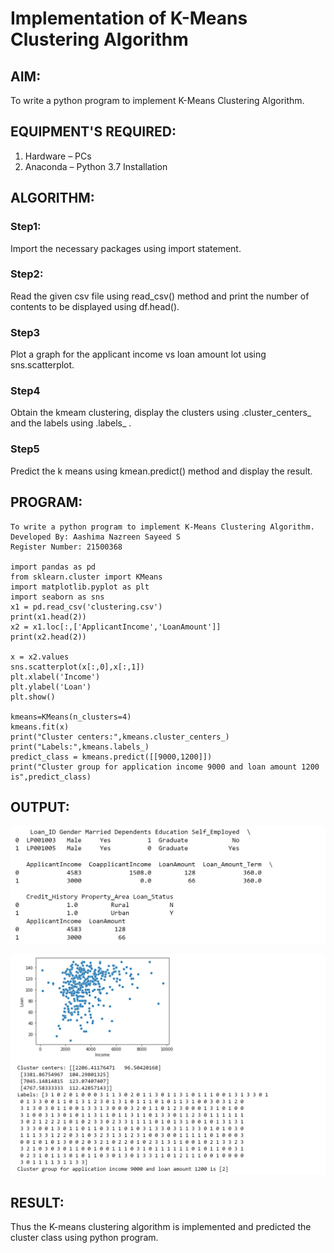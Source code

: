 # Implementation of K-Means Clustering Algorithm
## AIM:
To write a python program to implement K-Means Clustering Algorithm.

## EQUIPMENT'S REQUIRED:
1.	Hardware – PCs
2.	Anaconda – Python 3.7 Installation

## ALGORITHM:

### Step1:
Import the necessary packages using import statement.
### Step2:
Read the given csv file using read_csv() method and print the number of contents to be displayed using df.head().
### Step3
Plot a graph for the applicant income vs loan amount lot using sns.scatterplot.
### Step4
Obtain the kmeam clustering, display the clusters using .cluster_centers_ and the labels using .labels_ .
### Step5
Predict the k means using kmean.predict() method and display the result.

## PROGRAM:
```
To write a python program to implement K-Means Clustering Algorithm.
Developed By: Aashima Nazreen Sayeed S
Register Number: 21500368

import pandas as pd
from sklearn.cluster import KMeans
import matplotlib.pyplot as plt
import seaborn as sns
x1 = pd.read_csv('clustering.csv')
print(x1.head(2))
x2 = x1.loc[:,['ApplicantIncome','LoanAmount']]
print(x2.head(2))

x = x2.values
sns.scatterplot(x[:,0],x[:,1])
plt.xlabel('Income')
plt.ylabel('Loan')
plt.show()

kmeans=KMeans(n_clusters=4)
kmeans.fit(x)
print("Cluster centers:",kmeans.cluster_centers_)
print("Labels:",kmeans.labels_)
predict_class = kmeans.predict([[9000,1200]])
print("Cluster group for application income 9000 and loan amount 1200 is",predict_class)

```
## OUTPUT:
![output](./output.png)

![output](./output1.png)

## RESULT:
Thus the K-means clustering algorithm is implemented and predicted the cluster class using python program.